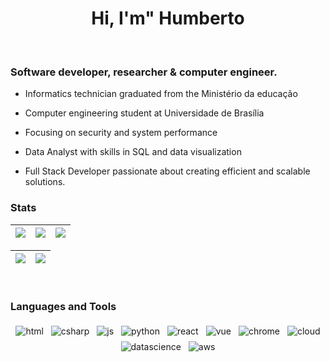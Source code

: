 <div align="center">
   <h1>Hi, I'm" Humberto</a>
   </h1> 
</div>


<!-- 
<p align='center'>
  <a href="https://wanghley.com"><img height="30" src="https://img.shields.io/badge/website-000000?style=for-the-badge&logo=About.me&logoColor=white"></a>&nbsp;&nbsp;
   <a href="https://www.linkedin.com/in/wanghley/"><img height="30" src="https://img.shields.io/badge/LinkedIn-0077B5?style=for-the-badge&logo=linkedin&logoColor=white"></a>&nbsp;&nbsp;
<a href="https://instagram.com/wanghley"><img height="30" src="https://img.shields.io/badge/Instagram-E4405F?style=for-the-badge&logo=instagram&logoColor=white"></a>&nbsp;&nbsp;
<a href="https://wanghley.medium.com/"><img height="30" src="https://img.shields.io/badge/Medium-12100E?style=for-the-badge&logo=medium&logoColor=white"></a>&nbsp;&nbsp;
 </p>
<p align="center">
<a href="https://visitor-badge.glitch.me/badge?page_id=wanghley.wanghley"> <img alt="wanghley github" src="https://komarev.com/ghpvc/?username=wanghley&label=👥+visitors&color=blue"> </a>
 </p>
 -->
  
<br />
<p align="center">
  <h3>Software developer, researcher & computer engineer.</h3>
</p>

 
 - Informatics technician graduated from the Ministério da educação 
   
 - Computer engineering student at Universidade de Brasília

 - Focusing on security and system performance
 
 - Data Analyst with skills in SQL and data visualization
 
 - Full Stack Developer passionate about creating efficient and scalable solutions.


<!--  
 <br /><br />

<div align="center">
<a href="https://github.com/wanghley">
   <img height="160em" src="https://github-readme-streak-stats.herokuapp.com/?user=wanghley&theme=dark&hide_border=true"/>
   <img height="160em" src="https://github-readme-stats.vercel.app/api/top-langs/?username=wanghley&layout=compact&langs_count=5&theme=dark&count_private=true"/>
   <!--&exclude_repo=references-->
</a>
</div>

### Stats

| ![](http://github-profile-summary-cards.vercel.app/api/cards/stats?username=HumbertoMesquita&theme=nord_dark) | ![](http://github-profile-summary-cards.vercel.app/api/cards/repos-per-language?username=HumbertoMesquita&hide=Html&theme=nord_dark) | ![](http://github-profile-summary-cards.vercel.app/api/cards/most-commit-language?username=HumbertoMesquita&theme=nord_dark) |
| :-: | :-: | :-: |

| ![](http://github-profile-summary-cards.vercel.app/api/cards/profile-details?username=HumbertoMesquita&theme=nord_dark) | ![](https://github-readme-stats-wheat-one-23.vercel.app?user=HumbertoMesquita&hide_border=true&date_format=M%20j%5B%2C%20Y%5D&background=2D3742&stroke=2D3742&ring=6bbbca&fire=6bbbca&currStreakNum=fff&sideNums=6bbbca&currStreakLabel=6bbbca&sideLabels=fff&dates=fff) |
| :-: | :-: |

<br />

### Languages and Tools

<p align="center">
  <!-- For more icons please follow  https://github.com/MikeCodesDotNET/ColoredBadges -->
  <img src="https://img.shields.io/badge/Python-FFD43B?style=for-the-badge&logo=python&logoColor=blue" alt="html" style="vertical-align:top; margin:4px">    
  <img src="https://img.shields.io/badge/C%2B%2B-00599C?style=for-the-badge&logo=c%2B%2B&logoColor=white" alt="csharp" style="vertical-align:top; margin:4px">
  <img src="https://img.shields.io/badge/React-20232A?style=for-the-badge&logo=react&logoColor=61DAFB" alt="js" style="vertical-align:top; margin:4px">
  <img src="https://img.shields.io/badge/Qt-41CD52?style=for-the-badge&logo=qt&logoColor=white" alt="python" style="vertical-align:top; margin:4px">
  <img src="https://img.shields.io/badge/R-276DC3?style=for-the-badge&logo=r&logoColor=white" alt="react" style="vertical-align:top; margin:4px">
  <img src="https://img.shields.io/badge/Figma-F24E1E?style=for-the-badge&logo=figma&logoColor=white" alt="vue" style="vertical-align:top; margin:4px">
  <img src="https://img.shields.io/badge/Node.js-339933?style=for-the-badge&logo=nodedotjs&logoColor=white" alt="chrome" style="vertical-align:top; margin:4px">
  <img src="https://img.shields.io/badge/CSS3-1572B6?style=for-the-badge&logo=css3&logoColor=white" alt="cloud" style="vertical-align:top; margin:4px">
  <img src="https://img.shields.io/badge/HTML5-E34F26?style=for-the-badge&logo=html5&logoColor=white" alt="datascience" style="vertical-align:top; margin:4px">
  <img src="https://img.shields.io/badge/JavaScript-323330?style=for-the-badge&logo=javascript&logoColor=F7DF1E" alt="aws" style="vertical-align:top; margin:4px">
</p>

<!--
### - Blogs 🌱
-->
<!--
<p align="center">
  <a href="https://dev.to/hemant">
    <img src="https://raw.githubusercontent.com/8bithemant/8bithemant/master/svg/blogs/devto.svg"> 
  </a>
</p>
-->



 <!-- ### - What i do


<br />

<p align="center">
   <img src="https://media.giphy.com/media/f9XgHHnPnDjOF1hWpl/giphy.gif" />
   </p>
   
   
<br /> -->
